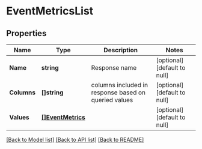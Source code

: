 # EventMetricsList

## Properties
Name | Type | Description | Notes
------------ | ------------- | ------------- | -------------
**Name** | **string** | Response name | [optional] [default to null]
**Columns** | **[]string** | columns included in response based on queried values | [optional] [default to null]
**Values** | [**[]EventMetrics**](EventMetrics.md) |  | [optional] [default to null]

[[Back to Model list]](../README.md#documentation-for-models) [[Back to API list]](../README.md#documentation-for-api-endpoints) [[Back to README]](../README.md)


